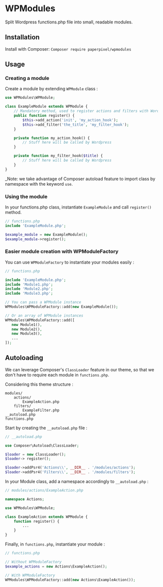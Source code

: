 # WPModules

Split Wordpress functions.php file into small, readable modules.

## Installation

Install with Composer: `Composer require paperpixel/wpmodules`

## Usage

### Creating a module

Create a module by extending `WPModule` class :

```php
use WPModules\WPModule;

class ExampleModule extends WPModule {
    // Mandatory method, used to register actions and filters with Wordpress.
    public function register() {
        $this->add_action('init', 'my_action_hook');
        $this->add_filter('the_title', 'my_filter_hook');
    }

    private function my_action_hook() {
        // Stuff here will be called by Wordpress
    }

    private function my_filter_hook($title) {
        // Stuff here will be called by Wordpress
    }
}
```

_Note: we take advantage of Composer autoload
feature to import class by namespace with the keyword `use`.

### Using the module

In your functions.php class, instantiate `ExampleModule` and call `register()` method.

```php
// functions.php
include 'ExampleModule.php';

$example_module = new ExampleModule();
$example_module->register();
```



### Easier module creation with WPModuleFactory

You can use `WPModuleFactory` to instantiate your modules easily :

```php
// functions.php

include 'ExampleModule.php';
include 'Module1.php';
include 'Module2.php';
include 'Module3.php';

// You can pass a WPModule instance
WPModules\WPModuleFactory::add(new ExampleModule());

// Or an array of WPModule instances
WPModules\WPModuleFactory::add([
   new Module1(),
   new Module2(),
   new Module3(),
   ...
]);
```

## Autoloading

We can leverage Composer's `ClassLoader` feature in our theme, so that we
don't have to require each module in `functions.php`.

Considering this theme structure :
```
modules/
    actions/
        ExampleAction.php
    filters/
        ExampleFilter.php
__autoload.php
functions.php
```

Start by creating the `__autoload.php` file :

```php
// __autoload.php

use Composer\Autoload\ClassLoader;

$loader = new ClassLoader();
$loader-> register();

$loader->addPsr4('Actions\\', __DIR__ . '/modules/actions');
$loader->addPsr4('Filters\\', __DIR__ . '/modules/filters');
```

In your Module class, add a namespace accordingly to `__autoload.php` :

```php
// modules/actions/ExampleAction.php

namespace Actions;

use WPModules\WPModule;

class ExampleAction extends WPModule {
    function register() {
        ...
    }
}
```

Finally, in `functions.php`, instantiate your module :

```php
// functions.php

// Without WPModuleFactory
$example_actions = new Actions\ExampleAction();

// With WPModuleFactory
WPModules\WPModuleFactory::add(new Actions\ExampleAction());
```